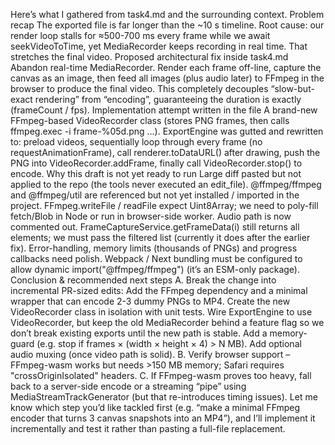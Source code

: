 Here’s what I gathered from task4.md and the surrounding context.
Problem recap
The exported file is far longer than the ~10 s timeline.
Root cause: our render loop stalls for ≈500-700 ms every frame while we await seekVideoToTime, yet MediaRecorder keeps recording in real time. That stretches the final video.
Proposed architectural fix inside task4.md
Abandon real-time MediaRecorder.
Render each frame off-line, capture the canvas as an image, then feed all images (plus audio later) to FFmpeg in the browser to produce the final video.
This completely decouples “slow-but-exact rendering” from “encoding”, guaranteeing the duration is exactly (frameCount / fps).
Implementation attempt written in the file
A brand-new FFmpeg-based VideoRecorder class (stores PNG frames, then calls ffmpeg.exec -i frame-%05d.png …).
ExportEngine was gutted and rewritten to:
preload videos,
sequentially loop through every frame (no requestAnimationFrame),
call renderer.toDataURL() after drawing,
push the PNG into VideoRecorder.addFrame,
finally call VideoRecorder.stop() to encode.
Why this draft is not yet ready to run
Large diff pasted but not applied to the repo (the tools never executed an edit_file).
@ffmpeg/ffmpeg and @ffmpeg/util are referenced but not yet installed / imported in the project.
FFmpeg.writeFile / readFile expect Uint8Array; we need to poly-fill fetch/Blob in Node or run in browser-side worker.
Audio path is now commented out.
FrameCaptureService.getFrameData(i) still returns all elements; we must pass the filtered list (currently it does after the earlier fix).
Error-handling, memory limits (thousands of PNGs) and progress callbacks need polish.
Webpack / Next bundling must be configured to allow dynamic import("@ffmpeg/ffmpeg") (it’s an ESM-only package).
Conclusion & recommended next steps
A. Break the change into incremental PR-sized edits:
Add the FFmpeg dependency and a minimal wrapper that can encode 2-3 dummy PNGs to MP4.
Create the new VideoRecorder class in isolation with unit tests.
Wire ExportEngine to use VideoRecorder, but keep the old MediaRecorder behind a feature flag so we don’t break existing exports until the new path is stable.
Add a memory-guard (e.g. stop if frames × (width × height × 4) > N MB).
Add optional audio muxing (once video path is solid).
B. Verify browser support – FFmpeg-wasm works but needs >150 MB memory; Safari requires "crossOriginIsolated" headers.
C. If FFmpeg-wasm proves too heavy, fall back to a server-side encode or a streaming “pipe” using MediaStreamTrackGenerator (but that re-introduces timing issues).
Let me know which step you’d like tackled first (e.g. “make a minimal FFmpeg encoder that turns 3 canvas snapshots into an MP4”), and I’ll implement it incrementally and test it rather than pasting a full-file replacement.